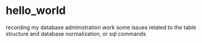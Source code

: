 # hello_world
recording my database administration work
some issues related to the table structure and database normalization, or sql commands
